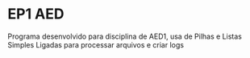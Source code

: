 # EP1 AED
 
 Programa desenvolvido para disciplina de AED1, usa de Pilhas e Listas Simples Ligadas para processar arquivos e criar logs
